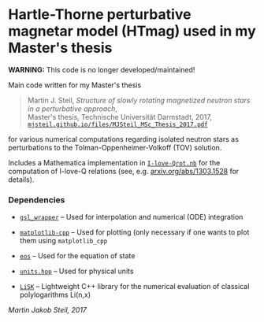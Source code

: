 # Hartle-Thorne perturbative magnetar model (HTmag) used in my Master's thesis

**WARNING:** This code is no longer developed/maintained!

Main code written for my Master's thesis
>Martin J. Steil, *Structure of slowly rotating magnetized neutron stars in a perturbative approach*,<br>
>Master's thesis, Technische Universität Darmstadt, 2017,<br>
>[`mjsteil.github.io/files/MJSteil_MSc_Thesis_2017.pdf`](https://mjsteil.github.io/files/MJSteil_MSc_Thesis_2017.pdf)

for various numerical computations regarding isolated neutron stars as perturbations to the Tolman-Oppenheimer-Volkoff (TOV) solution.

Includes a Mathematica implementation in [`I-love-Qrot.nb`](https://github.com/MJSteil/HTmag/blob/main/I-love-Q/I-love-Qrot.nb) for the computation of I-love-Q relations (see, e.g. [arxiv.org/abs/1303.1528](https://arxiv.org/abs/1303.1528) for details).

### Dependencies
- [`gsl_wrapper`](https://github.com/MJSteil/gsl_wrapper) – Used for interpolation and numerical (ODE) integration
- [`matplotlib-cpp`](https://github.com/MJSteil/matplotlib-cpp) – Used for plotting (only necessary if one wants to plot them using `matplotlib_cpp`
- [`eos`](https://github.com/MJSteil/eos) – Used for the equation of state
- [`units.hpp`](https://github.com/MJSteil/units) – Used for physical units

- [`LiSK`](https://github.com/DSNJTurtle/LiSK) – Lightweight C++ library for the numerical evaluation of classical polylogarithms Li(n,x) 

<i>Martin Jakob Steil, 2017</i>

